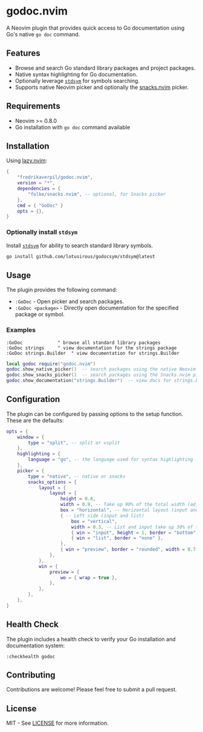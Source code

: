 # godoc.nvim

A Neovim plugin that provides quick access to Go documentation using Go's native
`go doc` command.

## Features

- Browse and search Go standard library packages and project packages.
- Native syntax highlighting for Go documentation.
- Optionally leverage [`stdsym`](github.com/lotusirous/godocsym/stdsym) for
  symbols searching.
- Supports native Neovim picker and optionally the
  [snacks.nvim](https://github.com/folke/snacks.nvim) picker.

## Requirements

- Neovim >= 0.8.0
- Go installation with `go doc` command available

## Installation

Using [lazy.nvim](https://github.com/folke/lazy.nvim):

```lua
{
    "fredrikaverpil/godoc.nvim",
    version = "*",
    dependencies = {
        "folke/snacks.nvim", -- optional, for Snacks picker
    },
    cmd = { "GoDoc" }
    opts = {},
}
```

### Optionally install `stdsym`

Install [`stdsym`](github.com/lotusirous/godocsym/stdsym) for ability to search
standard library symbols.

```bash
go install github.com/lotusirous/godocsym/stdsym@latest
```

## Usage

The plugin provides the following command:

- `:GoDoc` - Open picker and search packages.
- `:GoDoc <package>` - Directly open documentation for the specified package or
  symbol.

### Examples

```vim
:GoDoc             " browse all standard library packages
:GoDoc strings     " view documentation for the strings package
:GoDoc strings.Builder  " view documentation for strings.Builder
```

```lua
local godoc require("godoc.nvim")
godoc.show_native_picker()  -- search packages using the native Neovim picker
godoc.show_snacks_picker()  -- search packages using the Snacks.nvim picker
godoc.show_documentation("strings.Builder")  -- view docs for strings.Builder
```

## Configuration

The plugin can be configured by passing options to the setup function. These are
the defaults:

```lua
opts = {
    window = {
        type = "split", -- split or vsplit
    },
    highlighting = {
        language = "go", -- the language used for syntax highlighting
    },
    picker = {
        type = "native", -- native or snacks
        snacks_options = {
            layout = {
                layout = {
                    height = 0.8,
                    width = 0.9, -- Take up 90% of the total width (adjust as needed)
                    box = "horizontal", -- Horizontal layout (input and list on the left, preview on the right)
                    { -- Left side (input and list)
                        box = "vertical",
                        width = 0.3, -- List and input take up 30% of the width
                        { win = "input", height = 1, border = "bottom" },
                        { win = "list", border = "none" },
                    },
                    { win = "preview", border = "rounded", width = 0.7 }, -- Preview window takes up 70% of the width
                },
            },
            win = {
                preview = {
                    wo = { wrap = true },
                },
            },
        },
    },
}
```

## Health Check

The plugin includes a health check to verify your Go installation and
documentation system:

```vim
:checkhealth godoc
```

## Contributing

Contributions are welcome! Please feel free to submit a pull request.

## License

MIT - See [LICENSE](LICENSE) for more information.
